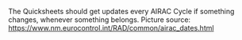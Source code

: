 The Quicksheets should get updates every AIRAC Cycle if something changes, whenever something belongs.
Picture source: https://www.nm.eurocontrol.int/RAD/common/airac_dates.html
